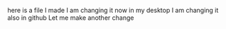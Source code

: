 here is a file I made
I am changing it now in my desktop
I am changing it also in github
Let me make another change
